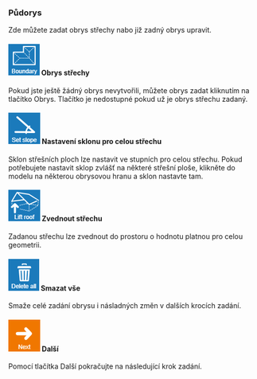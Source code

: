 
### Půdorys
Zde můžete zadat obrys střechy nabo již zadný obrys upravit.

#### ![roofBoundaryIcon](img/roofBoundaryIcon-en.png) Obrys střechy
Pokud jste ještě žádný obrys nevytvořili, můžete obrys zadat kliknutím na tlačítko Obrys. Tlačítko je nedostupné pokud už je obrys střechu zadaný.

#### ![setSlopeIcon](img/setSlopeIcon-en.png) Nastavení sklonu pro celou střechu
Sklon střešních ploch lze nastavit ve stupních pro celou střechu. Pokud potřebujete nastavit sklop zvlášť na některé střešní ploše, klikněte do modelu na některou obrysovou hranu a sklon nastavte tam.

#### ![roofLiftToolIcon](img/roofLiftToolIcon-en.png) Zvednout střechu
Zadanou střechu lze zvednout do prostoru o hodnotu platnou pro celou geometrii.

#### ![deleteAllIcon](img/deleteAllIcon-en.png) Smazat vše
Smaže celé zadání obrysu i násladných změn v dalších krocích zadání.

#### ![naviNextIcon](img/nextIcon-en.png) Další 
Pomocí tlačítka Další pokračujte na následující krok zadání.
